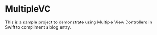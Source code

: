 # MultipleVC
This is a sample project to demonstrate using Multiple View Controllers in Swift to compliment a blog entry.
